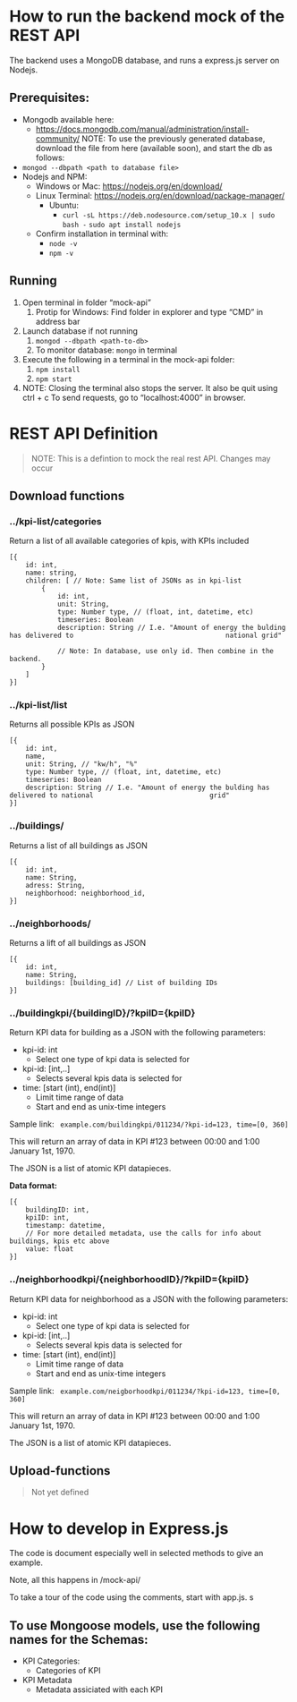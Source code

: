# How to run the backend mock of the REST API

The backend uses a MongoDB database, and runs a express.js server on Nodejs. 

## Prerequisites: 
 - Mongodb available here: 
    - https://docs.mongodb.com/manual/administration/install-community/ 
      NOTE: To use the previously generated database, download the file from here (available soon), and start the db as follows:
  - ``` mongod --dbpath <path to database file>  ``` 
  - Nodejs and NPM:
    - Windows or Mac: https://nodejs.org/en/download/ 
    - Linux Terminal: https://nodejs.org/en/download/package-manager/ 
      - Ubuntu: 
        - ``` curl -sL https://deb.nodesource.com/setup_10.x | sudo bash - ``` 
         ``` sudo apt install nodejs ``` 
    - Confirm installation in terminal with:
      - ` node -v `
      - ` npm -v ` 

## Running 

1. Open terminal in folder “mock-api”
   1. Protip for Windows: Find folder in explorer and type “CMD” in address bar
2. Launch database if not running 
   1. ` mongod --dbpath <path-to-db>  ` 
   2. To monitor database: `mongo` in terminal
3. Execute the following in a terminal in the mock-api folder:
   1.  ` npm install ` 
   2.  ` npm start ` 
4. NOTE: Closing the terminal also stops the server. It also be quit using ctrl + c 
   To send requests, go to “localhost:4000” in browser. 




# REST API Definition 

> NOTE: This is a defintion to mock the real rest API. Changes may occur 

## Download functions

### ../kpi-list/categories

Return a list of all available categories of kpis, with KPIs included 

``` JS
[{
    id: int,
    name: string, 
    children: [ // Note: Same list of JSONs as in kpi-list
        {
            id: int,
            unit: String,
            type: Number type, // (float, int, datetime, etc)
    		timeseries: Boolean 
            description: String // I.e. "Amount of energy the bulding has delivered to 										national grid" 
            
            // Note: In database, use only id. Then combine in the 				backend. 
        }
    ]
}]
```



### ../kpi-list/list

Returns all possible KPIs as JSON

``` JS
[{
    id: int,
    name, 
    unit: String, // "kw/h", "%" 
    type: Number type, // (float, int, datetime, etc)
    timeseries: Boolean 
    description: String // I.e. "Amount of energy the bulding has delivered to national 							grid" 
}]
```

 

### ../buildings/

Returns a list of all buildings as JSON

```JS
[{
    id: int,
    name: String, 
    adress: String, 
    neighborhood: neighborhood_id, 
}]
```



### ../neighborhoods/

Returns a lift of all buildings as JSON

```JS
[{
    id: int, 
    name: String, 
    buildings: [building_id] // List of building IDs 
}]
```



### ../buildingkpi/{buildingID}/?kpiID={kpiID}

Return KPI data for building as a JSON with the following parameters: 

- kpi-id: int 
  - Select one type of kpi data is selected for 
- kpi-id: [int,..]
  - Selects several kpis data is selected for 
- time: [start (int), end(int)]
  - Limit time range of data 
  - Start and end as unix-time integers

Sample link: ` example.com/buildingkpi/011234/?kpi-id=123, time=[0, 360]`

This will return an array of data in KPI #123 between 00:00 and 1:00 January 1st, 1970. 

The JSON is a list of atomic KPI datapieces.

**Data format:**

```{js}
[{
    buildingID: int, 
    kpiID: int, 
    timestamp: datetime, 
    // For more detailed metadata, use the calls for info about buildings, kpis etc above
    value: float
}]
```



### ../neighborhoodkpi/{neighborhoodID}/?kpiID={kpiID}

Return KPI data for neighborhood as a JSON with the following parameters: 

- kpi-id: int 
  - Select one type of kpi data is selected for 
- kpi-id: [int,..]
  - Selects several kpis data is selected for 
- time: [start (int), end(int)]
  - Limit time range of data 
  - Start and end as unix-time integers

Sample link: ` example.com/neigborhoodkpi/011234/?kpi-id=123, time=[0, 360]`

This will return an array of data in KPI #123 between 00:00 and 1:00 January 1st, 1970. 

The JSON is a list of atomic KPI datapieces.

## Upload-functions

> Not yet defined 

# How to develop in Express.js

The code is document especially well in selected methods to give an example. 

Note, all this happens in /mock-api/ 

To take a tour of the code using the comments, start with app.js. s

## To use Mongoose models, use the following names for the Schemas: 
 - KPI Categories:
    - Categories of KPI 
 - KPI Metadata 
    - Metadata assiciated with each KPI 
 